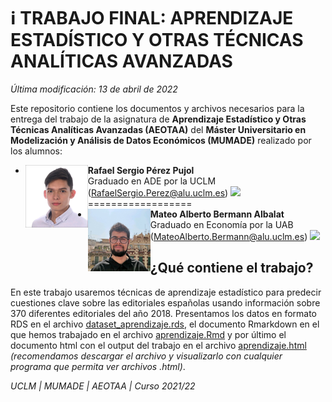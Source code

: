 # :information_source: **TRABAJO FINAL: APRENDIZAJE ESTADÍSTICO Y OTRAS TÉCNICAS ANALÍTICAS AVANZADAS**

_Última modificación: 13 de abril de 2022_

Este repositorio contiene los documentos y archivos necesarios para la entrega del trabajo de la asignatura de **Aprendizaje Estadístico y Otras Técnicas Analíticas Avanzadas (AEOTAA)** del **Máster Universitario en Modelización y Análisis de Datos Económicos (MUMADE)** realizado por los alumnos:

  + **Rafael Sergio Pérez Pujol** <img src="media/figures/rafael.jpg" align="left" height="100px" />  
    Graduado en ADE por la UCLM   
    (RafaelSergio.Perez@alu.uclm.es) [<img src="https://img.icons8.com/material-rounded/24/000000/linkedin--v2.png"/>](https://www.linkedin.com/in/s-p%C3%A9rez-pujol/)   
==================
  + **Mateo Alberto Bermann Albalat**  <img src="media/figures/mateo.jpg" align="left" height="100px" />  
    Graduado en Economía por la UAB  
    (MateoAlberto.Bermann@alu.uclm.es) [<img src="https://img.icons8.com/material-rounded/24/000000/linkedin--v2.png"/>](https://www.linkedin.com/in/mateo-bermann-albalat-449198216)  

## ¿Qué contiene el trabajo?

En este trabajo usaremos técnicas de aprendizaje estadístico para predecir cuestiones clave sobre las editoriales españolas usando información  sobre 370 diferentes editoriales del año 2018.  Presentamos los datos en formato RDS en el archivo [dataset_aprendizaje.rds](https://github.com/sperezpujol/aprendizaje/blob/main/dataset_aprendizaje.rds), el documento Rmarkdown en el que hemos trabajado en el archivo [aprendizaje.Rmd](https://github.com/sperezpujol/aprendizaje/blob/main/aprendizaje.Rmd) y por último el documento html con el output del trabajo en el archivo [aprendizaje.html](https://github.com/sperezpujol/aprendizaje/blob/main/aprendizaje.html) _(recomendamos descargar el archivo y visualizarlo con cualquier programa que permita ver archivos .html)_.

_UCLM | MUMADE | AEOTAA | Curso 2021/22_
